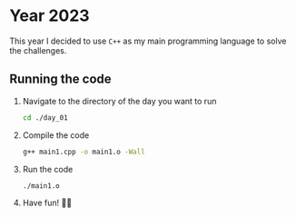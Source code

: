 # Year 2023

This year I decided to use `C++` as my main programming language to solve the challenges.

## Running the code

1. Navigate to the directory of the day you want to run

   ```bash
   cd ./day_01
   ```

2. Compile the code

   ```bash
   g++ main1.cpp -o main1.o -Wall
   ```

3. Run the code

   ```bash
   ./main1.o
   ```

4. Have fun! 🎅🏻
